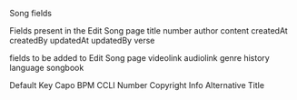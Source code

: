 Song fields

Fields present in the Edit Song page
title
number
author
content
createdAt
createdBy
updatedAt
updatedBy
verse





fields to be added to Edit Song page
videolink
audiolink
genre
history
language
songbook



Default Key
Capo
BPM
CCLI Number
Copyright Info
Alternative Title
